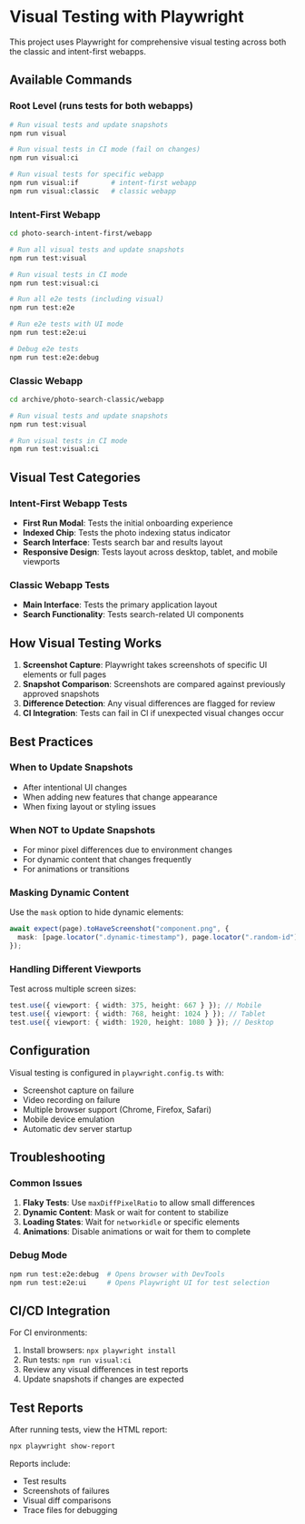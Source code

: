 # Visual Testing with Playwright

This project uses Playwright for comprehensive visual testing across both the classic and intent-first webapps.

## Available Commands

### Root Level (runs tests for both webapps)

```bash
# Run visual tests and update snapshots
npm run visual

# Run visual tests in CI mode (fail on changes)
npm run visual:ci

# Run visual tests for specific webapp
npm run visual:if        # intent-first webapp
npm run visual:classic   # classic webapp
```

### Intent-First Webapp

```bash
cd photo-search-intent-first/webapp

# Run all visual tests and update snapshots
npm run test:visual

# Run visual tests in CI mode
npm run test:visual:ci

# Run all e2e tests (including visual)
npm run test:e2e

# Run e2e tests with UI mode
npm run test:e2e:ui

# Debug e2e tests
npm run test:e2e:debug
```

### Classic Webapp

```bash
cd archive/photo-search-classic/webapp

# Run visual tests and update snapshots
npm run test:visual

# Run visual tests in CI mode
npm run test:visual:ci
```

## Visual Test Categories

### Intent-First Webapp Tests

- **First Run Modal**: Tests the initial onboarding experience
- **Indexed Chip**: Tests the photo indexing status indicator
- **Search Interface**: Tests search bar and results layout
- **Responsive Design**: Tests layout across desktop, tablet, and mobile viewports

### Classic Webapp Tests

- **Main Interface**: Tests the primary application layout
- **Search Functionality**: Tests search-related UI components

## How Visual Testing Works

1. **Screenshot Capture**: Playwright takes screenshots of specific UI elements or full pages
2. **Snapshot Comparison**: Screenshots are compared against previously approved snapshots
3. **Difference Detection**: Any visual differences are flagged for review
4. **CI Integration**: Tests can fail in CI if unexpected visual changes occur

## Best Practices

### When to Update Snapshots

- After intentional UI changes
- When adding new features that change appearance
- When fixing layout or styling issues

### When NOT to Update Snapshots

- For minor pixel differences due to environment changes
- For dynamic content that changes frequently
- For animations or transitions

### Masking Dynamic Content

Use the `mask` option to hide dynamic elements:

```typescript
await expect(page).toHaveScreenshot("component.png", {
  mask: [page.locator(".dynamic-timestamp"), page.locator(".random-id")],
});
```

### Handling Different Viewports

Test across multiple screen sizes:

```typescript
test.use({ viewport: { width: 375, height: 667 } }); // Mobile
test.use({ viewport: { width: 768, height: 1024 } }); // Tablet
test.use({ viewport: { width: 1920, height: 1080 } }); // Desktop
```

## Configuration

Visual testing is configured in `playwright.config.ts` with:

- Screenshot capture on failure
- Video recording on failure
- Multiple browser support (Chrome, Firefox, Safari)
- Mobile device emulation
- Automatic dev server startup

## Troubleshooting

### Common Issues

1. **Flaky Tests**: Use `maxDiffPixelRatio` to allow small differences
2. **Dynamic Content**: Mask or wait for content to stabilize
3. **Loading States**: Wait for `networkidle` or specific elements
4. **Animations**: Disable animations or wait for them to complete

### Debug Mode

```bash
npm run test:e2e:debug  # Opens browser with DevTools
npm run test:e2e:ui     # Opens Playwright UI for test selection
```

## CI/CD Integration

For CI environments:

1. Install browsers: `npx playwright install`
2. Run tests: `npm run visual:ci`
3. Review any visual differences in test reports
4. Update snapshots if changes are expected

## Test Reports

After running tests, view the HTML report:

```bash
npx playwright show-report
```

Reports include:

- Test results
- Screenshots of failures
- Visual diff comparisons
- Trace files for debugging
